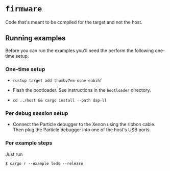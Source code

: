 # `firmware`

Code that's meant to be compiled for the target and not the host.

## Running examples

Before you can run the examples you'll need the perform the following one-time
setup.

### One-time setup

- `rustup target add thumbv7em-none-eabihf`

- Flash the bootloader. See instructions in the `bootloader` directory.

- `cd ../host && cargo install --path dap-ll`

### Per debug session setup

- Connect the Particle debugger to the Xenon using the ribbon cable. Then plug
  the Particle debugger into one of the host's USB ports.

### Per example steps

Just run

``` console
$ cargo r --example leds --release
```
